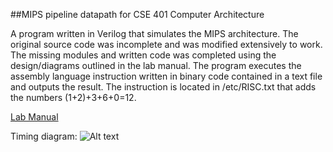 ##MIPS pipeline datapath for CSE 401 Computer Architecture

A program written in Verilog that simulates the MIPS architecture. The original source code was incomplete and was modified extensively to work. The missing modules and written code was completed using the design/diagrams outlined in the lab manual. The program executes the assembly language instruction written in binary code contained in a text file and outputs the result.
The instruction is located in /etc/RISC.txt that adds the numbers (1+2)+3+6+0=12.

[Lab Manual](http://www.cse.csusb.edu/egomez/cs401/manual/Georgiou-verilog.pdf)

Timing diagram:
![Alt text](http://img.photobucket.com/albums/v35/seiji_keisuke/git/timing_diagram_zps8nrnbrze.png "Screenshot in Xilinx ISE Design Suite")
